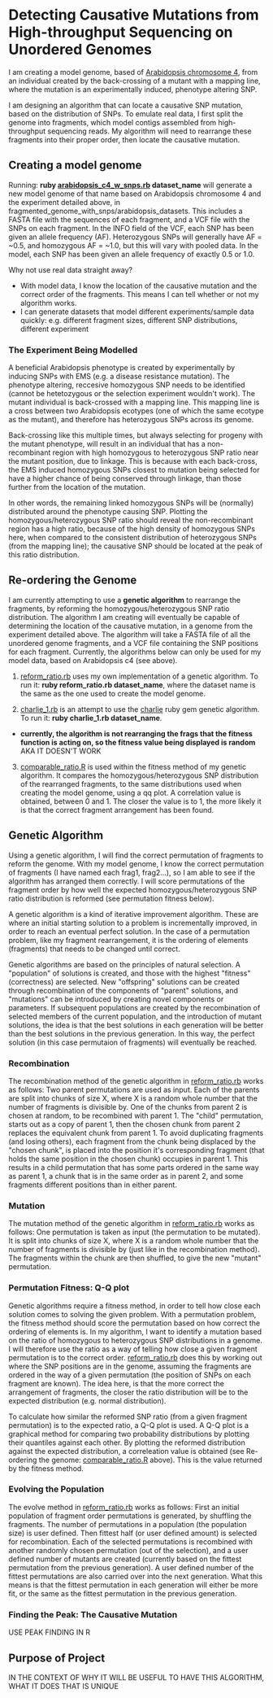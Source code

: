 Detecting Causative Mutations from High-throughput Sequencing on Unordered Genomes
===========================

I am creating a model genome, based of [Arabidopsis chromosome 4](https://github.com/edwardchalstrey1/fragmented_genome_with_snps/blob/ratio/TAIR10_chr4.fasta), from an individual created by the back-crossing of a mutant with a mapping line, where the mutation is an experimentally induced, phenotype altering SNP. 

I am designing an algorithm that can locate a causative SNP mutation, based on the distribution of SNPs. To emulate real data, I first split the genome into fragments, which model contigs assembled from high-throughput sequencing reads. My algorithm will need to rearrange these fragments into their proper order, then locate the causative mutation.

Creating a model genome
--------------------

Running: **ruby [arabidopsis_c4_w_snps.rb](https://github.com/edwardchalstrey1/fragmented_genome_with_snps/blob/master/arabidopsis_c4_w_snps.rb) dataset_name** will generate a new model genome of that name based on Arabidopsis chromosome 4 and the experiment detailed above, in fragmented_genome_with_snps/arabidopsis_datasets. This includes a FASTA file with the sequences of each fragment, and a VCF file with the SNPs on each fragment. In the INFO field of the VCF, each SNP has been given an allele frequency (AF). Heterozygous SNPs will generally have AF = ~0.5, and homozygous AF = ~1.0, but this will vary with pooled data. In the model, each SNP has been given an allele frequency of exactly 0.5 or 1.0.

Why not use real data straight away?
 - With model data, I know the location of the causative mutation and the correct order of the fragments. This means I can tell whether or not my algorithm works.
 - I can generate datasets that model different experiments/sample data quickly: e.g. different fragment sizes, different SNP distributions, different experiment
 
### The Experiment Being Modelled
 
A beneficial Arabidopsis phenotype is created by experimentally by inducing SNPs with EMS (e.g. a disease resistance mutation). The phenotype altering, reccesive homozygous SNP needs to be identified (cannot be hetetozygous or the selection experiment wouldn't work). The mutant individual is back-crossed with a mapping line. This mapping line is a cross between two Arabidopsis ecotypes (one of which the same ecotype as the mutant), and therefore has heterozygous SNPs across its genome.

Back-crossing like this multiple times, but always selecting for progeny with the mutant phenotype, will result in an individual that has a non-recombinant region with high homozygous to heterozygous SNP ratio near the mutant position, due to linkage. This is because with each back-cross, the EMS induced homozygous SNPs closest to mutation being selected for have a higher chance of being conserved through linkage, than those further from the location of the mutation. 

In other words, the remaining linked homozygous SNPs will be (normally) distributed around the phenotype causing SNP. Plotting the homozygous/heterozygous SNP ratio should reveal the non-recombinant region has a high ratio, because of the high density of homozygous SNPs here, when compared to the consistent distribution of heterozygous SNPs (from the mapping line); the causative SNP should be located at the peak of this ratio distribution.

Re-ordering the Genome
----------

I am currently attempting to use a **genetic algorithm** to rearrange the fragments, by reforming the homozygous/heterozygous SNP ratio distribution. The algorithm I am creating will eventually be capable of determining the location of the causative mutation, in a genome from the experiment detailed above. The algorithm will take a FASTA file of all the unordered genome fragments, and a VCF file containing the SNP positions for each fragment. Currently, the algorithms below can only be used for my model data, based on Arabidopsis c4 (see above).

1. [reform_ratio.rb](https://github.com/edwardchalstrey1/fragmented_genome_with_snps/blob/ratio/reform_ratio.rb) uses my own implementation of a genetic algorithm. To run it: **ruby reform_ratio.rb dataset_name**, where the dataset name is the same as the one used to create the model genome.

2. [charlie_1.rb](https://github.com/edwardchalstrey1/fragmented_genome_with_snps/blob/ratio/charlie_1.rb) is an attempt to use the [charlie](http://charlie.rubyforge.org/) ruby gem genetic algorithm. To run it: **ruby charlie_1.rb dataset_name**.
 - **currently, the algorithm is not rearranging the frags that the fitness function is acting on, so the fitness value being displayed is random** AKA IT DOESN'T WORK

3. [comparable_ratio.R](https://github.com/edwardchalstrey1/fragmented_genome_with_snps/blob/ratio/comparable_ratio.R) is used within the fitness method of my genetic algorithm. It compares the homozygous/heterozygous SNP distribution of the rearranged fragments, to the same distributions used when creating the model genome, using a qq plot. A correlation value is obtained, between 0 and 1. The closer the value is to 1, the more likely it is that the correct fragment arrangement has been found.

Genetic Algorithm
-------

Using a genetic algorithm, I will find the correct permutation of fragments to reform the genome. With my model genome, I know the correct permutation of fragments (I have named each frag1, frag2...), so I am able to see if the algorithm has arranged them correctly. I will score permutations of the fragment order by how well the expected homozygous/heterozygous SNP ratio distribution is reformed (see permutation fitness below).

A genetic algorithm is a kind of iterative improvement algorithm. These are where an initial starting solution to a problem is incrementally improved, in order to reach an eventual perfect solution. In the case of a permutation problem, like my fragment rearrangement, it is the ordering of elements (fragments) that needs to be changed until correct.

Genetic algorithms are based on the principles of natural selection. A "population" of solutions is created, and those with the highest "fitness" (correctness) are selected. New "offspring" solutions can be created through recombination of the components of "parent" solutions, and "mutations" can be introduced by creating novel components or parameters. If subsequent populations are created by the recombination of selected members of the current population, and the introduction of mutant solutions, the idea is that the best solutions in each generation will be better than the best solutions in the previous generation. In this way, the perfect solution (in this case permutaion of fragments) will eventually be reached.

### Recombination

The recombination method of the genetic algorithm in [reform_ratio.rb](https://github.com/edwardchalstrey1/fragmented_genome_with_snps/blob/ratio/reform_ratio.rb) works as follows:
Two parent permutations are used as input. Each of the parents are split into chunks of size X, where X is a random whole number that the number of fragments is divisible by. One of the chunks from parent 2 is chosen at random, to be recombined with parent 1. The "child" permutation, starts out as a copy of parent 1, then the chosen chunk from parent 2 replaces the equivalent chunk from parent 1. To avoid duplicating fragments (and losing others), each fragment from the chunk being displaced by the "chosen chunk", is placed into the position it's corresponding fragment (that holds the same position in the chosen chunk) occupies in parent 1. This results in a child permutation that has some parts ordered in the same way as parent 1, a chunk that is in the same order as in parent 2, and some fragments different positions than in either parent.

### Mutation

The mutation method of the genetic algorithm in [reform_ratio.rb](https://github.com/edwardchalstrey1/fragmented_genome_with_snps/blob/ratio/reform_ratio.rb) works as follows:
One permutation is taken as input (the permutation to be mutated). It is split into chunks of size X, where X is a random whole number that the number of fragments is divisible by (just like in the recombination method). The fragments within the chunk are then shuffled, to give the new "mutant" permutation.

### Permutation Fitness: Q-Q plot

Genetic algorithms require a fitness method, in order to tell how close each solution comes to solving the given problem. With a permutation problem, the fitness method should score the permutation based on how correct the ordering of elements is. In my algorithm, I want to identify a mutation based on the ratio of homozygous to heterozygous SNP distributions in a genome. I will therefore use the ratio as a way of telling how close a given fragment permutation is to the correct order. [reform_ratio.rb](https://github.com/edwardchalstrey1/fragmented_genome_with_snps/blob/ratio/reform_ratio.rb) does this by working out where the SNP positions are in the genome, assuming the fragments are ordered in the way of a given permutation (the position of SNPs on each fragment are known). The idea here, is that the more correct the arrangement of fragments, the closer the ratio distribution will be to the expected distribution (e.g. normal distribution).

To calculate how similar the reformed SNP ratio (from a given fragment permutation) is to the expected ratio, a Q-Q plot is used. A Q-Q plot is a graphical method for comparing two probability distributions by plotting their quantiles against each other. By plotting the reformed distribution against the expected distribution, a correleation value is obtained (see Re-ordering the genome: [comparable_ratio.R](https://github.com/edwardchalstrey1/fragmented_genome_with_snps/blob/ratio/comparable_ratio.R) above). This is the value returned by the fitness method.

### Evolving the Population

The evolve method in [reform_ratio.rb](https://github.com/edwardchalstrey1/fragmented_genome_with_snps/blob/ratio/reform_ratio.rb) works as follows:
First an initial population of fragment order permutations is generated, by shuffling the fragments. The number of permutations in a population (the population size) is user defined. Then fittest half (or user defined amount) is selected for recombination. Each of the selected permutations is recombined with another randomly chosen permutation (out of the selection), and a user defined number of mutants are created (currently based on the fittest permutation from the previous generation). A user defined number of the fittest permutations are also carried over into the next generation. What this means is that the fittest permutation in each generation will either be more fit, or the same as the fittest permutation in the previous generation.

### Finding the Peak: The Causative Mutation

USE PEAK FINDING IN R

Purpose of Project
------------

IN THE CONTEXT OF WHY IT WILL BE USEFUL TO HAVE THIS ALGORITHM, WHAT IT DOES THAT IS UNIQUE

